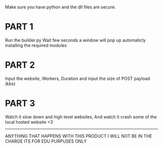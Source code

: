 Make sure you have python and the dll files are secure.

PART 1
====
Run the builder.py
Wait few seconds a window will pop up automaticly installing the required modules


PART 2
====
Input the website, Workers, Duration and input the size of POST payload (kbs)

PART 3
====
Watch it slow down and high level websites, And watch it crash some of the local hosted website <3

-----------------------------------------------------------------------------------------------------
ANYTHING THAT HAPPENS WITH THIS PRODUCT I WILL NOT BE IN THE CHARGE ITS FOR EDU PURPUSES ONLY
